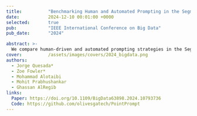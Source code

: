 ```yaml
---
title:          "Benchmarking Human and Automated Prompting in the Segment Anything Model"
date:           2024-12-10 00:01:00 +0000
selected:       true
pub:            "IEEE International Conference on Big Data"
pub_date:       "2024"

abstract: >-
  We compare human-driven and automated prompting strategies in the Segment Anything Model (SAM). Through large-scale benchmarking, we identify prompting patterns that maximize segmentation accuracy across diverse visual domains.
cover:          /assets/images/covers/2024_bigdata.png
authors:
  - Jorge Quesada*
  - Zoe Fowler*
  - Mohammad Alotaibi
  - Mohit Prabhushankar
  - Ghassan AlRegib
links:
  Paper: https://doi.org/10.1109/BigData63898.2024.10793736
  Code: https://github.com/olivesgatech/PointPrompt
---
```

